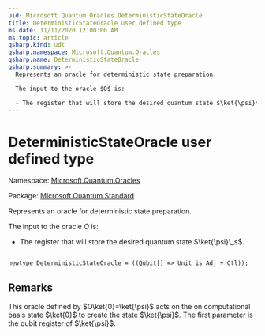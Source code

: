 ```yaml
---
uid: Microsoft.Quantum.Oracles.DeterministicStateOracle
title: DeterministicStateOracle user defined type
ms.date: 11/11/2020 12:00:00 AM
ms.topic: article
qsharp.kind: udt
qsharp.namespace: Microsoft.Quantum.Oracles
qsharp.name: DeterministicStateOracle
qsharp.summary: >-
  Represents an oracle for deterministic state preparation.

  The input to the oracle $O$ is:

  - The register that will store the desired quantum state $\ket{\psi}\_s$.
---
```


# DeterministicStateOracle user defined type

Namespace: [Microsoft.Quantum.Oracles](xref:Microsoft.Quantum.Oracles)

Package: [Microsoft.Quantum.Standard](https://nuget.org/packages/Microsoft.Quantum.Standard)


Represents an oracle for deterministic state preparation.The input to the oracle $O$ is:- The register that will store the desired quantum state $\ket{\psi}\_s$.

```qsharp

newtype DeterministicStateOracle = ((Qubit[] => Unit is Adj + Ctl));
```



## Remarks

This oracle defined by $O\ket{0}=\ket{\psi}$ acts on the on computational basis state $\ket{0}$ to create the state $\ket{\psi}$.The first parameter is the qubit register of $\ket{\psi}$.